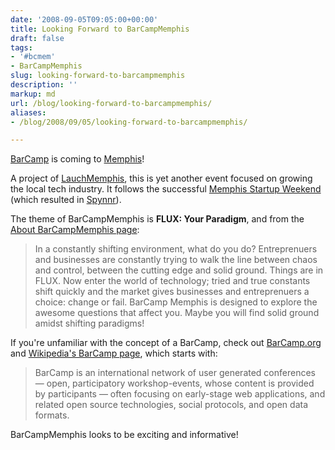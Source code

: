 ```yaml
---
date: '2008-09-05T09:05:00+00:00'
title: Looking Forward to BarCampMemphis
draft: false
tags:
- '#bcmem'
- BarCampMemphis
slug: looking-forward-to-barcampmemphis
description: ''
markup: md
url: /blog/looking-forward-to-barcampmemphis/
aliases:
- /blog/2008/09/05/looking-forward-to-barcampmemphis/

---
```


[BarCamp](http://barcamp.org/) is coming to [Memphis](http://memphisbarcamp.pbwiki.com/FrontPage)!  
  
A project of [LauchMemphis](http://www.launchmemphis.com/), this is yet another event focused on growing the local tech industry. It follows the successful [Memphis Startup Weekend](http://memphis.startupweekend.com/) (which resulted in [Spynnr](http://spynnr.com/)).  
  
The theme of BarCampMemphis is **FLUX: Your Paradigm**, and from the [About BarCampMemphis page](http://memphisbarcamp.pbwiki.com/What+is+Barcamp+Memphis ):   

> In a constantly shifting environment, what do you do? Entreprenuers and businesses are constantly trying to walk the line between chaos and control, between the cutting edge and solid ground. Things are in FLUX. Now enter the world of technology; tried and true constants shift quickly and the market gives businesses and entreprenuers a choice: change or fail. BarCamp Memphis is designed to explore the awesome questions that affect you. Maybe you will find solid ground amidst shifting paradigms!

  
  
If you're unfamiliar with the concept of a BarCamp, check out [BarCamp.org](http://barcamp.org/) and [Wikipedia's BarCamp page](http://en.wikipedia.org/wiki/Barcamp), which starts with:  

> BarCamp is an international network of user generated conferences — open, participatory workshop-events, whose content is provided by participants — often focusing on early-stage web applications, and related open source technologies, social protocols, and open data formats.

  
  
BarCampMemphis looks to be exciting and informative!